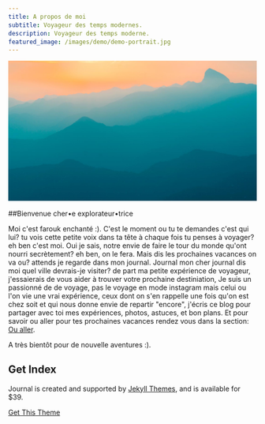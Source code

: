 ```yaml
---
title: A propos de moi
subtitle: Voyageur des temps modernes.
description: Voyageur des temps moderne.
featured_image: /images/demo/demo-portrait.jpg
---
```


![](/images/demo/demo-landscape.jpg) 

##Bienvenue cher•e explorateur•trice

Moi c'est farouk enchanté :). C'est le moment ou tu te demandes c'est qui lui? tu vois cette petite voix dans ta tête à chaque fois tu penses à voyager? eh ben c'est moi. Oui je sais, notre envie de faire le tour du monde qu'ont nourri secrètement? eh ben, on le fera. Mais dis les prochaines vacances on va ou? attends je regarde dans mon journal. Journal mon cher journal dis moi quel ville devrais-je visiter? de part ma petite expérience de voyageur, j'essaierais de vous aider à trouver votre prochaine destiniation, Je suis un passionné de de voyage, pas le voyage en mode instagram mais celui ou l'on vie une vrai expérience, ceux dont on s'en rappelle une fois qu'on est chez soit et qui nous donne envie de repartir "encore", j'écris ce blog pour partager avec toi mes expériences, photos, astuces, et bon plans. Et pour savoir ou aller pour tes prochaines vacances rendez vous dans la section: [Ou aller](https://journaldunvoyageur.fr).

A très bientôt pour de nouvelle aventures :).

## Get Index

Journal is created and supported by [Jekyll Themes](https://jekyllthemes.io), and is available for $39.

<a href="https://jekyllthemes.io/theme/journal-personal-jekyll-theme" class="button button--large">Get This Theme</a>